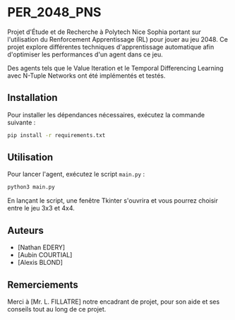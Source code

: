 # PER_2048_PNS
Projet d'Étude et de Recherche à Polytech Nice Sophia portant sur l'utilisation du Renforcement Apprentissage (RL) pour jouer au jeu 2048. Ce projet explore différentes techniques d'apprentissage automatique afin d'optimiser les performances d'un agent dans ce jeu.

Des agents tels que le Value Iteration et le Temporal Differencing Learning avec N-Tuple Networks ont été implémentés et testés.

## Installation

Pour installer les dépendances nécessaires, exécutez la commande suivante :

```bash
pip install -r requirements.txt
```

## Utilisation

Pour lancer l'agent, exécutez le script `main.py` :

```bash
python3 main.py
```

En lançant le script, une fenêtre Tkinter s'ouvrira et vous pourrez choisir entre le jeu 3x3 et 4x4.

## Auteurs

- [Nathan EDERY]
- [Aubin COURTIAL]
- [Alexis BLOND]

## Remerciements

Merci à [Mr. L. FILLATRE]
notre encadrant de projet, pour son aide et ses conseils tout au long de ce projet.
